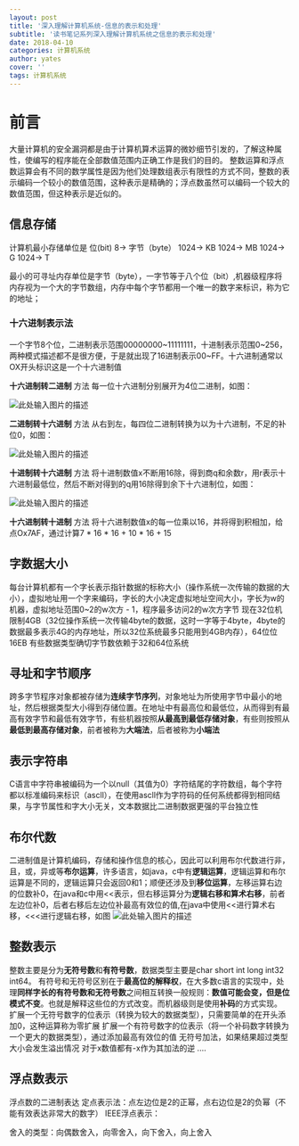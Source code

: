 ```yaml
---
layout: post
title: '深入理解计算机系统-信息的表示和处理'
subtitle: '读书笔记系列深入理解计算机系统之信息的表示和处理'
date: 2018-04-10
categories: 计算机系统
author: yates
cover: ''
tags: 计算机系统
---
```


# 前言
大量计算机的安全漏洞都是由于计算机算术运算的微妙细节引发的，了解这种属性，使编写的程序能在全部数值范围内正确工作是我们的目的。
整数运算和浮点数运算会有不同的数学属性是因为他们处理数组表示有限性的方式不同，整数的表示编码一个较小的数值范围，这种表示是精确的；浮点数虽然可以编码一个较大的数值范围，但这种表示是近似的。


## 信息存储
计算机最小存储单位是 位(bit) 8-> 字节（byte） 1024-> KB 1024-> MB 1024-> G 1024-> T

最小的可寻址内存单位是字节（byte），一字节等于八个位（bit）,机器级程序将内存视为一个大的字节数组，内存中每个字节都用一个唯一的数字来标识，称为它的地址；

### 十六进制表示法
一个字节8个位，二进制表示范围00000000~11111111，十进制表示范围0~256，两种模式描述都不是很方便，于是就出现了16进制表示00~FF。十六进制通常以OX开头标识这是一个十六进制值

**十六进制转二进制**
方法 每一位十六进制分别展开为4位二进制，如图：

![此处输入图片的描述](http://yatesblog.oss-cn-shenzhen.aliyuncs.com/img/computer-system-Perspective/1.png)

**二进制转十六进制**
方法 从右到左，每四位二进制转换为以为十六进制，不足的补位0，如图：

![此处输入图片的描述](http://yatesblog.oss-cn-shenzhen.aliyuncs.com/img/computer-system-Perspective/2.png)

**十进制转十六进制**
方法 将十进制数值x不断用16除，得到商q和余数r，用r表示十六进制最低位，然后不断对得到的q用16除得到余下十六进制位，如图：

![此处输入图片的描述](http://yatesblog.oss-cn-shenzhen.aliyuncs.com/img/computer-system-Perspective/3.png)

**十六进制转十进制**
方法 将十六进制数值x的每一位乘以16，并将得到积相加，给点Ox7AF，通过计算7 * 16 * 16 + 10 * 16 + 15

## 字数据大小
每台计算机都有一个字长表示指针数据的标称大小（操作系统一次传输的数据的大小），虚拟地址用一个字来编码，字长的大小决定虚拟地址空间大小，字长为w的机器，虚拟地址范围0~2的w次方 - 1，程序最多访问2的w次方字节
现在32位机限制4GB（32位操作系统一次传输4byte的数据，这时一字等于4byte，4byte的数据最多表示4G的内存地址，所以32位系统最多只能用到4GB内存），64位位16EB
有些数据类型确切字节数依赖于32和64位系统

## 寻址和字节顺序
跨多字节程序对象都被存储为**连续字节序列**，对象地址为所使用字节中最小的地址，然后根据类型大小得到存储位置。在地址中有最高位和最低位，从而得到有最高有效字节和最低有效字节，有些机器按照**从最高到最低存储对象**，有些则按照从**最低到最高存储对象**，前者被称为**大端法**，后者被称为**小端法**

## 表示字符串
C语言中字符串被编码为一个以null（其值为0）字符结尾的字符数组，每个字符都以标准编码来标识（ascll），在使用ascll作为字符码的任何系统都得到相同结果，与字节属性和字大小无关，文本数据比二进制数据更强的平台独立性

## 布尔代数
二进制值是计算机编码，存储和操作信息的核心，因此可以利用布尔代数进行非，且，或，异或等**布尔运算**，许多语言，如java，c中有**逻辑运算**，逻辑运算和布尔运算是不同的，逻辑运算只会返回0和1；顺便还涉及到**移位运算**，左移运算右边的位数补0，在java和c中用<<表示，但右移运算分为**逻辑右移和算术右移**，前者左边位补0，后者右移后左边位补最高有效位的值,在java中使用<<进行算术右移，<<<进行逻辑右移，如图
![此处输入图片的描述](http://yatesblog.oss-cn-shenzhen.aliyuncs.com/img/computer-system-Perspective/4.png)

## 整数表示
整数主要是分为**无符号数**和**有符号数**，数据类型主要是char short int long int32 int64。
有符号和无符号区别在于**最高位的解释权**，在大多数c语言的实现中，处理**同样字长的有符号数和无符号数**之间相互转换一般规则：**数值可能会变，但是位模式不变**。也就是解释这些位的方式改变。而机器级则是使用**补码**的方式实现。
扩展一个无符号数字的位表示（转换为较大的数据类型），只需要简单的在开头添加0，这种运算称为零扩展
扩展一个有符号数字的位表示（将一个补码数字转换为一个更大的数据类型），通过添加最高有效位的值
无符号加法，如果结果超过类型大小会发生溢出情况
对于x数值都有-x作为其加法的逆
....

## 浮点数表示
浮点数的二进制表达 
定点表示法：点左边位是2的正幂，点右边位是2的负幂（不能有效表达非常大的数字）
IEEE浮点表示：

舍入的类型：向偶数舍入，向零舍入，向下舍入，向上舍入

